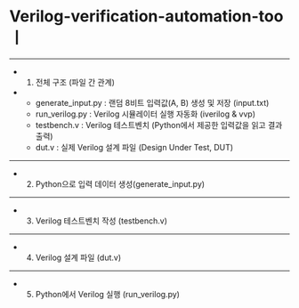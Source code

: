 # Verilog-verification-automation-tooㅣ
---
- 1. 전체 구조 (파일 간 관계)
- - generate_input.py	: 랜덤 8비트 입력값(A, B) 생성 및 저장 (input.txt)
  - run_verilog.py : Verilog 시뮬레이터 실행 자동화 (iverilog & vvp)
  - testbench.v : Verilog 테스트벤치 (Python에서 제공한 입력값을 읽고 결과 출력)
  - dut.v : 실제 Verilog 설계 파일 (Design Under Test, DUT)
---
- 2. Python으로 입력 데이터 생성(generate_input.py)
---
- 3. Verilog 테스트벤치 작성 (testbench.v)
---
- 4. Verilog 설계 파일 (dut.v)
---
- 5. Python에서 Verilog 실행 (run_verilog.py)
